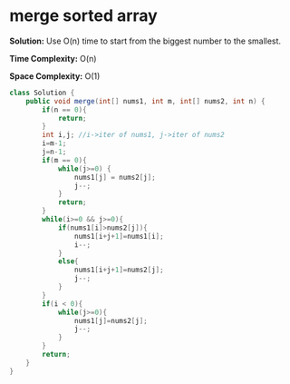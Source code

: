# merge sorted array
**Solution:** Use O(n) time to start from the biggest number to the smallest.

**Time Complexity:** O(n)

**Space Complexity:** O(1)


```java
class Solution {
    public void merge(int[] nums1, int m, int[] nums2, int n) {
        if(n == 0){
            return;
        }
        int i,j; //i->iter of nums1, j->iter of nums2
        i=m-1;
        j=n-1;
        if(m == 0){
            while(j>=0) {
                nums1[j] = nums2[j];
                j--;
            }
            return;
        }
        while(i>=0 && j>=0){
            if(nums1[i]>nums2[j]){
                nums1[i+j+1]=nums1[i];
                i--;
            }
            else{
                nums1[i+j+1]=nums2[j];
                j--;
            }
        }
        if(i < 0){
            while(j>=0){
                nums1[j]=nums2[j];
                j--;
            }
        }
        return;
    }
}
```
